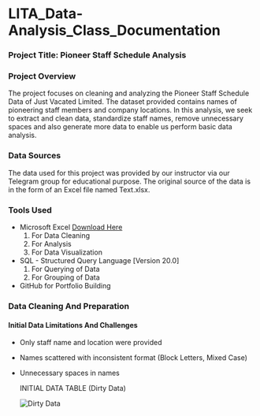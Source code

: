 # LITA_Data-Analysis_Class_Documentation

### Project Title: Pioneer Staff Schedule Analysis

### Project Overview
The project focuses on cleaning and analyzing the Pioneer Staff Schedule Data of Just Vacated Limited. The dataset provided contains names of pioneering staff members and company locations. In this analysis, we seek to extract and clean data, standardize staff names, remove unnecessary spaces and also generate more data to enable us perform basic data analysis.

### Data Sources
The data used for this project was provided by our instructor via our Telegram group for educational purpose. The original source of the data is in the form of an Excel file named Text.xlsx.

### Tools Used
- Microsoft Excel [Download Here](https://www.microsoft.com)
    1. For Data Cleaning
    2. For Analysis
    3. For Data Visualization
- SQL - Structured Query Language [Version 20.0]
    1. For Querying of Data
    2. For Grouping of Data
- GitHub for Portfolio Building

### Data Cleaning And Preparation
#### Initial Data Limitations And Challenges
  - Only staff name and location were provided
  - Names scattered with inconsistent format (Block Letters, Mixed Case)
  - Unnecessary spaces in names
     
    INITIAL DATA TABLE (Dirty Data)
    
    ![Dirty Data](https://github.com/user-attachments/assets/9863972a-afeb-4f74-9b96-9e8c3f7d0160)

    


